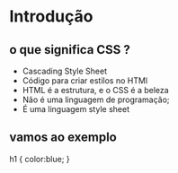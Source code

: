 # Introdução

## o que significa CSS ?

- Cascading Style Sheet
- Código para criar estilos no HTMl
- HTML é a estrutura, e o CSS é a beleza
- Não é uma linguagem de programação;
- É uma linguagem style sheet

## vamos ao exemplo

h1 {
color:blue;
}

